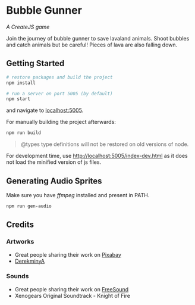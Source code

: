 # Bubble Gunner

_A CreateJS game_

Join the journey of bubble gunner to save lavaland animals. Shoot bubbles and catch animals but be careful! Pieces of lava are also falling down. 

## Getting Started

```bash
# restore packages and build the project
npm install

# run a server on port 5005 (by default)
npm start
```

and navigate to [localhost:5005](http://localhost:5005/).

For manually building the project afterwards:

```bash
npm run build
```

> @types type definitions will not be restored on old versions of node.

For development time, use [http://localhost:5005/index-dev.html](http://localhost:5005/index-dev.html) as it does not load the minified version of js files.

## Generating Audio Sprites

Make sure you have _ffmpeg_ installed and present in PATH.

```bash
npm run gen-audio
``` 

## Credits

### Artworks

- Great people sharing their work on [Pixabay](https://pixabay.com/)
- [DerekminyA](https://derekminya.deviantart.com/)

### Sounds

- Great people sharing their work on [FreeSound](http://freesound.org/)
- Xenogears Original Soundtrack - Knight of Fire
